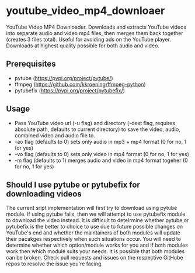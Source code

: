 # youtube_video_mp4_downloaer
YouTube Video MP4 Downloader. Downloads and extracts YouTube videos into separate audio and video mp4 files, then merges them back together (creates 3 files total). Useful for avoiding ads on the YouTube player. Downloads at highest quality possible for both audio and video.

## Prerequisites
- pytube (https://pypi.org/project/pytube/)
- ffmpeg (https://github.com/kkroening/ffmpeg-python)
- pytubefix (https://pypi.org/project/pytubefix/)


## Usage
* Pass YouTube video url (-u flag) and directory (-dest flag, requires absolute path, defaults to current directory) to save the video, audio, combined video and audio file to.
* -ao flag (defaults to 0) sets only audio in mp3 + mp4 format (0 for no, 1 for yes)
* -vo flag (defaults to 0) sets only video in mp4 format (0 for no, 1 for yes)
* -m flag (defaults to 1) merges audio and video in mp4 format togeher (0 for no, 1 for yes)

## Should I use pytube or pytubefix for downloading videos
The current sript implementation will first try to download using pytube module. If using pytube fails, then we will attempt to use pytubefix module to download the video instead.
It is difficult to detelrmine whether pytube or pytubefix is the better to choice to use due to future possible changes on YouTube's end and whether the maintainers of both modules will update their pacakges respectively when such situations occur.
You will need to determine whether which option/module works for you and if both modules work then which module suits your needs. It is possible that both modules can be broken. Check pull requests and issues on the respective GitHube repos to resolve the issue you're facing.
